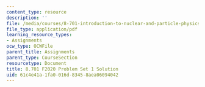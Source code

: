 ```yaml
---
content_type: resource
description: ''
file: /media/courses/8-701-introduction-to-nuclear-and-particle-physics-fall-2020/61c4e41a1fa0016d83458aea06094042_MIT8_701F20_pset1_soln.pdf
file_type: application/pdf
learning_resource_types:
- Assignments
ocw_type: OCWFile
parent_title: Assignments
parent_type: CourseSection
resourcetype: Document
title: 8.701 F2020 Problem Set 1 Solution
uid: 61c4e41a-1fa0-016d-8345-8aea06094042
---
```

